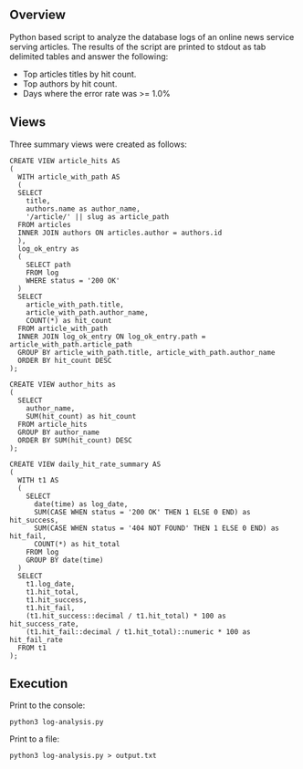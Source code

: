 ## Overview
Python based script to analyze the database logs of an online news service serving articles. The results of the script are printed to stdout as tab delimited tables and answer the following:
* Top articles titles by hit count.
* Top authors by hit count.
* Days where the error rate was >= 1.0%

## Views
Three summary views were created as follows:

```
CREATE VIEW article_hits AS
(
  WITH article_with_path AS
  (
  SELECT 
    title,
    authors.name as author_name,
    '/article/' || slug as article_path
  FROM articles
  INNER JOIN authors ON articles.author = authors.id
  ), 
  log_ok_entry as
  (
    SELECT path
    FROM log
    WHERE status = '200 OK'
  )
  SELECT
    article_with_path.title,
    article_with_path.author_name,
    COUNT(*) as hit_count
  FROM article_with_path
  INNER JOIN log_ok_entry ON log_ok_entry.path = article_with_path.article_path
  GROUP BY article_with_path.title, article_with_path.author_name
  ORDER BY hit_count DESC
);
```
```
CREATE VIEW author_hits as 
(
  SELECT
    author_name,
    SUM(hit_count) as hit_count
  FROM article_hits
  GROUP BY author_name
  ORDER BY SUM(hit_count) DESC
);
```
```
CREATE VIEW daily_hit_rate_summary AS
(
  WITH t1 AS
  (
    SELECT
      date(time) as log_date,
      SUM(CASE WHEN status = '200 OK' THEN 1 ELSE 0 END) as hit_success,
      SUM(CASE WHEN status = '404 NOT FOUND' THEN 1 ELSE 0 END) as hit_fail,
      COUNT(*) as hit_total
    FROM log
    GROUP BY date(time)
  )
  SELECT
    t1.log_date,
    t1.hit_total,
    t1.hit_success,
    t1.hit_fail,
    (t1.hit_success::decimal / t1.hit_total) * 100 as hit_success_rate,
    (t1.hit_fail::decimal / t1.hit_total)::numeric * 100 as hit_fail_rate
  FROM t1
);
```

## Execution
Print to the console:
```
python3 log-analysis.py
```

Print to a file:
```
python3 log-analysis.py > output.txt
```